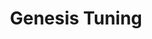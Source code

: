 ---
title: "Genesis Tuning"
url: /cerro-colorado/genesis-tuning/
shop: reparación de automóviles
---